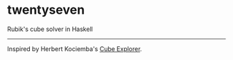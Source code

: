 twentyseven
===========

Rubik's cube solver in Haskell

---

Inspired by Herbert Kociemba's
[Cube Explorer](http://www.kociemba.org/cube.htm).
